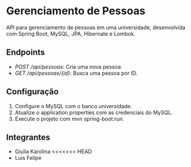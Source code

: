 # Gerenciamento de Pessoas

API para gerenciamento de pessoas em uma universidade, desenvolvida com Spring Boot, MySQL, JPA, Hibernate e Lombok.

## Endpoints
- *POST /api/pessoas*: Cria uma nova pessoa.
- *GET /api/pessoas/{id}*: Busca uma pessoa por ID.

## Configuração
1. Configure o MySQL com o banco universidade.
2. Atualize o application.properties com as credenciais do MySQL.
3. Execute o projeto com mvn spring-boot:run.

## Integrantes
- Giulia Karolina
<<<<<<< HEAD
- Luis Felipe
